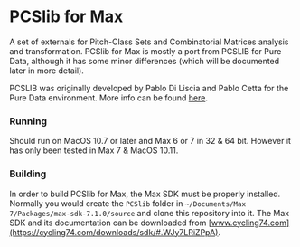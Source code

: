 # PCSlib for Max
A set of externals for Pitch-Class Sets and Combinatorial Matrices analysis and transformation.
PCSlib for Max is mostly a port from PCSLIB for Pure Data, although it has some minor differences (which will be documented later in more detail).

PCSLIB was originally developed by Pablo Di Liscia and Pablo Cetta for the Pure Data environment. More info can be found [here](https://puredata.info/Members/pdiliscia/pcslib).

### Running
Should run on MacOS 10.7 or later and Max 6 or 7 in 32 & 64 bit. However it has only been tested in Max 7 & MacOS 10.11.

### Building
In order to build PCSlib for Max, the Max SDK must be properly installed. Normally you would create the `PCSlib` folder in `~/Documents/Max 7/Packages/max-sdk-7.1.0/source` and clone this repository into it.
The Max SDK and its documentation can be downloaded from [www.cycling74.com](https://cycling74.com/downloads/sdk/#.WJy7LRiZPpA).